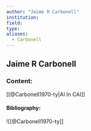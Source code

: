```yaml
---
author: "Jaime R Carbonell"
institution:
field:
type:
aliases:
  - Carbonell
---
```


## Jaime R Carbonell

### Content:
[[@Carbonell1970-ty|AI In CAI]]

#### Bibliography:

![[@Carbonell1970-ty]]